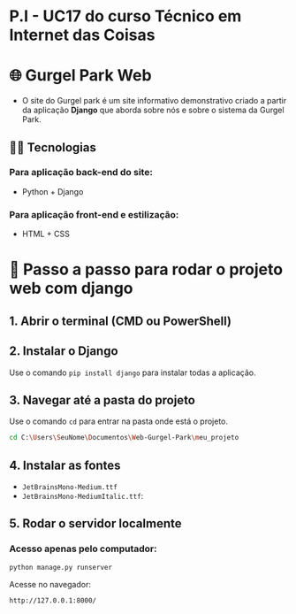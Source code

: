 # P.I - UC17 do curso Técnico em  Internet das Coisas
 
 # 🌐 Gurgel Park Web
 - O site do Gurgel park é um site informativo demonstrativo criado a partir da aplicação **Django** que aborda sobre nós e sobre o sistema da Gurgel Park. 

## 👩‍💻 Tecnologias
### Para aplicação back-end do site:
- Python + Django
### Para aplicação front-end e estilização:
- HTML + CSS

# 🚀 Passo a passo para rodar o projeto web com django

## 1. Abrir o terminal (CMD ou PowerShell)

## 2. Instalar o Django

Use o comando  `pip install django` para instalar todas a aplicação.

## 3. Navegar até a pasta do projeto

Use o comando `cd` para entrar na pasta onde está o projeto.

```bash
cd C:\Users\SeuNome\Documentos\Web-Gurgel-Park\meu_projeto

```
## 4. Instalar as fontes 

- `JetBrainsMono-Medium.ttf`
- `JetBrainsMono-MediumItalic.ttf`:

## 5. Rodar o servidor localmente

### Acesso apenas pelo computador:

```bash
python manage.py runserver
```

Acesse no navegador:

```
http://127.0.0.1:8000/
```






